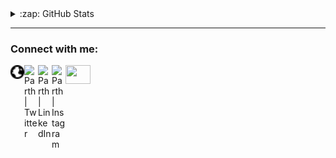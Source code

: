 
  
<details>
  <summary>:zap: GitHub Stats</summary>
  <p align="center">
  
  ![Parth's GitHub stats](https://github-readme-stats.vercel.app/api?username=parthishere&show_icons=true&theme=radical)
    
  ![Top Langs](https://github-readme-stats.vercel.app/api/top-langs/?username=parthishere&theme=radical)
   
  <img width="50%" src="https://github-readme-streak-stats.herokuapp.com?user=parthishere&theme=blue-green&hide_border=true" alt="" />

  </p>
</details>

<hr>

### Connect with me:

[<img align="left" alt="Parth | Website" width="22px" src="https://raw.githubusercontent.com/iconic/open-iconic/master/svg/globe.svg" />][website]
[<img align="left" alt="Parth | Twitter" width="22px" src="https://cdn.jsdelivr.net/npm/simple-icons@v3/icons/twitter.svg" />][twitter]
[<img align="left" alt="Parth | LinkedIn" width="22px" src="https://cdn.jsdelivr.net/npm/simple-icons@v3/icons/linkedin.svg" />][linkedin]
[<img align="left" alt="Parth | Instagram" width="22px" src="https://cdn.jsdelivr.net/npm/simple-icons@v3/icons/instagram.svg" />][instagram]
<a href = "mailto: parthishere1234@gmail.com"><img align="center" src="https://simpleicons.org/icons/gmail.svg" height="30" width="40" /></a>

<br />




[website]: https://parththakkar.herokuapp.com/
[twitter]: https://twitter.com/ParthThakkar74
[instagram]: https://www.instagram.com/parth._.thakkar_/
[linkedin]: https://www.linkedin.com/in/parth-thakkar-819616197/
